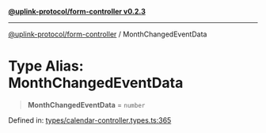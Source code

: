 [**@uplink-protocol/form-controller v0.2.3**](../README.md)

***

[@uplink-protocol/form-controller](../globals.md) / MonthChangedEventData

# Type Alias: MonthChangedEventData

> **MonthChangedEventData** = `number`

Defined in: [types/calendar-controller.types.ts:365](https://github.com/jmkcoder/uplink-protocol-calendar/blob/dfbd1d9163b3335ef17060f21cb7756b2a9c621d/src/types/calendar-controller.types.ts#L365)
